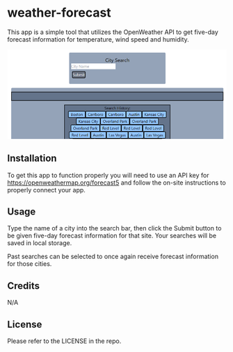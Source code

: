 # weather-forecast

This app is a simple tool that utilizes the OpenWeather API to get five-day forecast information for temperature, wind speed and humidity.

![The forecast search application.](./assets/images/example.PNG)

## Installation

To get this app to function properly you will need to use an API key for https://openweathermap.org/forecast5 and follow the on-site instructions to properly connect your app.

## Usage

Type the name of a city into the search bar, then click the Submit button to be given five-day forecast information for that site. Your searches will be saved in local storage.

Past searches can be selected to once again receive forecast information for those cities.

## Credits

N/A

## License

Please refer to the LICENSE in the repo.
